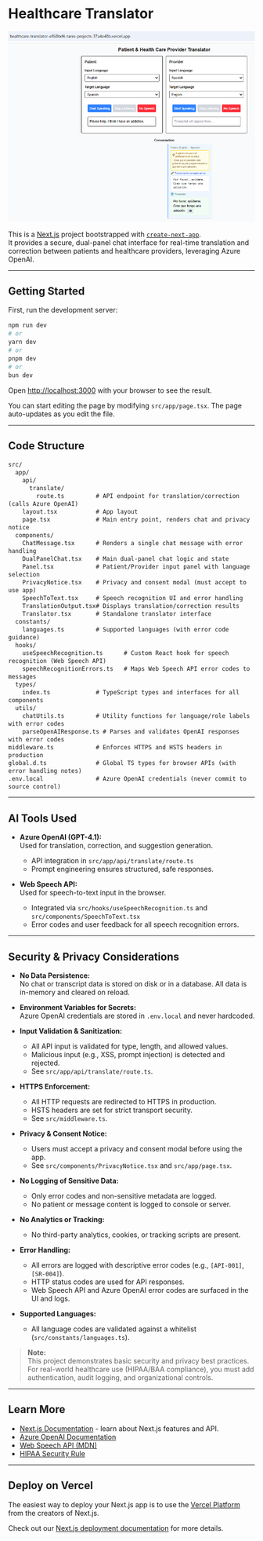 # Healthcare Translator

![Healthcare Translator Demo](./public/assets/demo-screenshot.png)

This is a [Next.js](https://nextjs.org) project bootstrapped with [`create-next-app`](https://nextjs.org/docs/app/api-reference/cli/create-next-app).  
It provides a secure, dual-panel chat interface for real-time translation and correction between patients and healthcare providers, leveraging Azure OpenAI.

---

## Getting Started

First, run the development server:

```bash
npm run dev
# or
yarn dev
# or
pnpm dev
# or
bun dev
```

Open [http://localhost:3000](http://localhost:3000) with your browser to see the result.

You can start editing the page by modifying `src/app/page.tsx`. The page auto-updates as you edit the file.

---

## Code Structure

```
src/
  app/
    api/
      translate/
        route.ts         # API endpoint for translation/correction (calls Azure OpenAI)
    layout.tsx           # App layout
    page.tsx             # Main entry point, renders chat and privacy notice
  components/
    ChatMessage.tsx      # Renders a single chat message with error handling
    DualPanelChat.tsx    # Main dual-panel chat logic and state
    Panel.tsx            # Patient/Provider input panel with language selection
    PrivacyNotice.tsx    # Privacy and consent modal (must accept to use app)
    SpeechToText.tsx     # Speech recognition UI and error handling
    TranslationOutput.tsx# Displays translation/correction results
    Translator.tsx       # Standalone translator interface
  constants/
    languages.ts         # Supported languages (with error code guidance)
  hooks/
    useSpeechRecognition.ts      # Custom React hook for speech recognition (Web Speech API)
    speechRecognitionErrors.ts   # Maps Web Speech API error codes to messages
  types/
    index.ts             # TypeScript types and interfaces for all components
  utils/
    chatUtils.ts         # Utility functions for language/role labels with error codes
    parseOpenAIResponse.ts # Parses and validates OpenAI responses with error codes
middleware.ts            # Enforces HTTPS and HSTS headers in production
global.d.ts              # Global TS types for browser APIs (with error handling notes)
.env.local               # Azure OpenAI credentials (never commit to source control)
```

---

## AI Tools Used

- **Azure OpenAI (GPT-4.1):**  
  Used for translation, correction, and suggestion generation.  
  - API integration in `src/app/api/translate/route.ts`
  - Prompt engineering ensures structured, safe responses.

- **Web Speech API:**  
  Used for speech-to-text input in the browser.  
  - Integrated via `src/hooks/useSpeechRecognition.ts` and `src/components/SpeechToText.tsx`
  - Error codes and user feedback for all speech recognition errors.

---

## Security & Privacy Considerations

- **No Data Persistence:**  
  No chat or transcript data is stored on disk or in a database. All data is in-memory and cleared on reload.

- **Environment Variables for Secrets:**  
  Azure OpenAI credentials are stored in `.env.local` and never hardcoded.

- **Input Validation & Sanitization:**  
  - All API input is validated for type, length, and allowed values.
  - Malicious input (e.g., XSS, prompt injection) is detected and rejected.
  - See `src/app/api/translate/route.ts`.

- **HTTPS Enforcement:**  
  - All HTTP requests are redirected to HTTPS in production.
  - HSTS headers are set for strict transport security.
  - See `src/middleware.ts`.

- **Privacy & Consent Notice:**  
  - Users must accept a privacy and consent modal before using the app.
  - See `src/components/PrivacyNotice.tsx` and `src/app/page.tsx`.

- **No Logging of Sensitive Data:**  
  - Only error codes and non-sensitive metadata are logged.
  - No patient or message content is logged to console or server.

- **No Analytics or Tracking:**  
  - No third-party analytics, cookies, or tracking scripts are present.

- **Error Handling:**  
  - All errors are logged with descriptive error codes (e.g., `[API-001]`, `[SR-004]`).
  - HTTP status codes are used for API responses.
  - Web Speech API and Azure OpenAI error codes are surfaced in the UI and logs.

- **Supported Languages:**  
  - All language codes are validated against a whitelist (`src/constants/languages.ts`).

> **Note:**  
> This project demonstrates basic security and privacy best practices.  
> For real-world healthcare use (HIPAA/BAA compliance), you must add authentication, audit logging, and organizational controls.

---

## Learn More

- [Next.js Documentation](https://nextjs.org/docs) - learn about Next.js features and API.
- [Azure OpenAI Documentation](https://learn.microsoft.com/en-us/azure/ai-services/openai/)
- [Web Speech API (MDN)](https://developer.mozilla.org/en-US/docs/Web/API/Web_Speech_API)
- [HIPAA Security Rule](https://www.hhs.gov/hipaa/for-professionals/security/index.html)

---

## Deploy on Vercel

The easiest way to deploy your Next.js app is to use the [Vercel Platform](https://vercel.com/new?utm_medium=default-template&filter=next.js&utm_source=create-next-app&utm_campaign=create-next-app-readme) from the creators of Next.js.

Check out our [Next.js deployment documentation](https://nextjs.org/docs/app/building-your-application/deploying) for more details.
